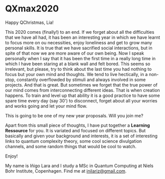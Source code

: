 # QXmax2020
Happy QChristmas, Lia!

This 2020 comes (finally!) to an end. If we forget about all the difficulties that we have all had, it has been an interesting year in which we have learnt to focus more on ou necessities, enjoy loneliness and get to grow many personal skills. It is true that we have sacrified social interactions, but in spite of that now we are more aware of our own being.
Now I speak personally when I say that it has been the first time in a really long time in which I have been staring at a blank wall and felt bored. This seems so irrelevant, but please, try to think about the last time you had nothing to focus but your own mind and thoughts. We tend to live hectically, in a non-stop, constantly overflowded by stimuli and always involved in some projects. And that is great. But sometimes we forget that the true power of our mind comes from interconnecting different ideas. That is when creation happens.
To train and level up that ability it is a good practice to have some spare time every day (say 30') to disconnect, forget about all your worries and works going and let your mind flow.

This is going to be one of my new year proposals. Will you join me?


Apart from this small piece of thoughts, I have put together a **Learning Ressource** for you. It is variated and focused on different topics. But basically and given your background and interests, it is a set of interesting links to quantum complexity theory, some cool science divulgation channels, and some random things that would be cool to watch.

Enjoy!


My name is Iñigo Lara and I study a MSc in Quantum Computing at Niels Bohr Institute, Copenhagen. Find me at inilariz@gmail.com.
